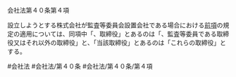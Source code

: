 会社法第４０条第４項

設立しようとする株式会社が監査等委員会設置会社である場合における[前項](会社法＿＿＿＿第４０条第３項)の規定の適用については、同項中「、取締役」とあるのは「、監査等委員である取締役又はそれ以外の取締役」と、「当該取締役」とあるのは「これらの取締役」とする。

#会社法
#会社法/第４０条
#会社法/第４０条/第４項
